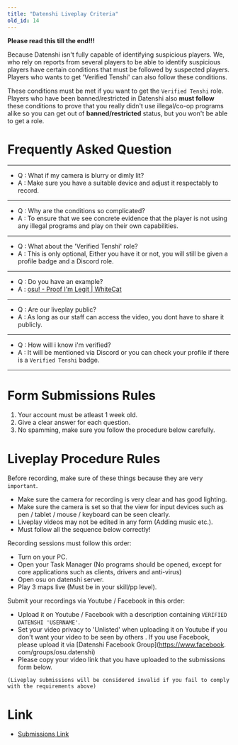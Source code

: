 ```yaml
---
title: "Datenshi Liveplay Criteria"
old_id: 14
---
```

**Please read this till the end!!!**

Because Datenshi isn't fully capable of identifying suspicious players. We, who rely on reports from several players to be able to identify suspicious players have certain conditions that must be followed by suspected players. Players who wants to get 'Verified Tenshi' can also follow these conditions. 

These conditions must be met if you want to get the `Verified Tenshi` role. Players who have been banned/restricted in Datenshi also **must follow** these conditions to prove that you really didn't use illegal/co-op programs alike so you can get out of **banned/restricted** status, but you won't be able to get a role.

# Frequently Asked Question

-----------------------

- Q : What if my camera is blurry or dimly lit?
- A : Make sure you have a suitable device and adjust it respectably to record.

-----------------------

- Q : Why are the conditions so complicated?
- A : To ensure that we see concrete evidence that the player is not using any illegal programs and play on their own capabilities.

-----------------------

- Q : What about the 'Verified Tenshi' role?
- A : This is only optional, Either you have it or not, you will still be given a profile badge and a Discord role. 

-----------------------

- Q : Do you have an example?
- A : [osu! - Proof I'm Legit | WhiteCat](https://www.youtube.com/watch?v=qvK61jD-ELM)

-----------------------

- Q : Are our liveplay public?
- A : As long as our staff can access the video, you dont have to share it publicly.

-----------------------

- Q : How will i know i'm verified?
- A : It will be mentioned via Discord or you can check your profile if there is a `Verified Tenshi` badge. 

-----------------------

# Form Submissions Rules

1. Your account must be atleast 1 week old.
2. Give a clear answer for each question.
3. No spamming, make sure you follow the procedure below carefully.

# Liveplay Procedure Rules

Before recording, make sure of these things because they are very `important`.

- Make sure the camera for recording is very clear and has good lighting.
- Make sure the camera is set so that the view for input devices such as pen / tablet / mouse / keyboard can be seen clearly.
- Liveplay videos may not be edited in any form (Adding music etc.).
- Must follow all the sequence below correctly!

Recording sessions must follow this order:

- Turn on your PC.
- Open your Task Manager (No programs should be opened, except for core applications such as clients, drivers and anti-virus)
- Open osu on datenshi server.
- Play 3 maps live (Must be in your skill/pp level).

Submit your recordings via Youtube / Facebook in this order:

- Upload it on Youtube / Facebook with a description containing `VERIFIED DATENSHI 'USERNAME'`.
- Set your video privacy to 'Unlisted' when uploading it on Youtube if you don't want your video to be seen by others . If you use Facebook, please upload it via [Datenshi Facebook Group](https://www.facebook. com/groups/osu.datenshi)
- Please copy your video link that you have uploaded to the submissions form below.

`(Liveplay submissions will be considered invalid if you fail to comply with the requirements above)`

# Link

- [Submissions Link](https://forms.gle/rwV18azmt6hfGrCd9) 
